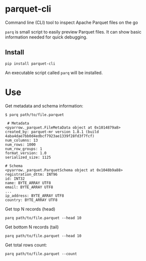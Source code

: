 # parquet-cli
Command line (CLI) tool to inspect Apache Parquet files on the go

`parq` is small script to easily preview Parquet files. It can show basic information needed for quick debugging.


## Install

`pip install parquet-cli`

An executable script called `parq` will be installed.

# Use

Get metadata and schema information:

`$ parq path/to/file.parquet`

```
 # Metadata
<pyarrow._parquet.FileMetaData object at 0x1014879a8>
created_by: parquet-mr version 1.8.1 (build 4aba4dae7bb0d4edbcf7923ae1339f28fd3f7fcf)
num_columns: 13
num_rows: 1000
num_row_groups: 1
format_version: 1.0
serialized_size: 1125

# Schema
<pyarrow._parquet.ParquetSchema object at 0x1048b9a88>
registration_dttm: INT96
id: INT32
name: BYTE_ARRAY UTF8
email: BYTE_ARRAY UTF8
...
ip_address: BYTE_ARRAY UTF8
country: BYTE_ARRAY UTF8

```

Get top N records (head)

`parq path/to/file.parquet --head 10`

Get bottom N records (tail)

`parq path/to/file.parquet --head 10`

Get total rows count:

`parq path/to/file.parquet --count`
